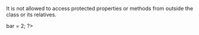 It is not allowed to access protected properties or methods from outside the class or its relatives.

<?php

class foo {
    protected $bar = 1;
}

$foo = new Foo();
$foo->bar = 2;

?>

